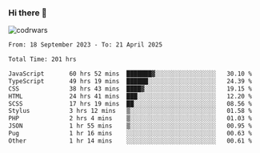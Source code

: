 ### Hi there 👋


![codrwars](https://www.codewars.com/users/rsschool_c9af20f58c35c696/badges/micro) 

<!--START_SECTION:waka-->

```txt
From: 18 September 2023 - To: 21 April 2025

Total Time: 201 hrs

JavaScript       60 hrs 52 mins  ███████▓░░░░░░░░░░░░░░░░░   30.10 %
TypeScript       49 hrs 19 mins  ██████░░░░░░░░░░░░░░░░░░░   24.39 %
CSS              38 hrs 43 mins  ████▓░░░░░░░░░░░░░░░░░░░░   19.15 %
HTML             24 hrs 41 mins  ███░░░░░░░░░░░░░░░░░░░░░░   12.20 %
SCSS             17 hrs 19 mins  ██░░░░░░░░░░░░░░░░░░░░░░░   08.56 %
Stylus           3 hrs 12 mins   ▒░░░░░░░░░░░░░░░░░░░░░░░░   01.58 %
PHP              2 hrs 4 mins    ▒░░░░░░░░░░░░░░░░░░░░░░░░   01.03 %
JSON             1 hr 55 mins    ▒░░░░░░░░░░░░░░░░░░░░░░░░   00.95 %
Pug              1 hr 16 mins    ░░░░░░░░░░░░░░░░░░░░░░░░░   00.63 %
Other            1 hr 14 mins    ░░░░░░░░░░░░░░░░░░░░░░░░░   00.61 %
```

<!--END_SECTION:waka-->
